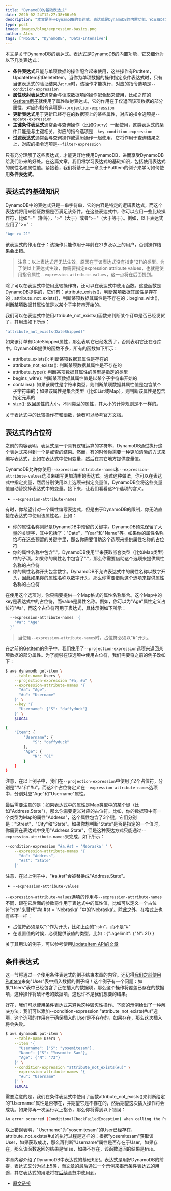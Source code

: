 ```yaml
---
title: "DynamoDB的基础表达式"
date: 2020-02-24T12:27:38+06:00
description: "本文是关于DynamoDB的表达式。表达式是DynamoDB的内置功能，它又细分为以下几类表达式："
type: post
image: images/blog/expression-basics.png
author: Alex
tags: ["NoSQL", "DynamoDB", "Data-Intensive"]
---
```


本文是关于DynamoDB的表达式。表达式是DynamoDB的内置功能，它又细分为以下几类表达式：

* **条件表达式**只能与单项数据的操作配合起来使用，这些操作有PutItem，UpdateItem和DeleteItem。当你为单项数据的操作指定条件表达式时，只有当该表达式的验证结果为`true`时，该操作才能执行，对应的指令选项是`--condition-expression`
* **属性映射表达式**通常会与读取数据项的操作配合起来使用，比如[之前的GetItem例子](https://2cloudlab.com/nosql/inserting-retrieving-items/)就使用了属性映射表达式，它的作用在于仅返回该项数据的部分属性，对应的指令选项是`--projection-expression`
* **更新表达式**用于更新已经存在的数据项上的某些属性，对应的指令选项是`--update-expression`
* **主键条件表达式**通常会与查询操作（比如Query）一起使用，这类表达式的条件只能是与主键相关，对应的指令选项是`--key-condition-expression`
* **过滤表达式**通常会与查询操作或遍历操作一起使用，它将作用于查询结果之上，对应的指令选项是`--filter-expression`

只有充分理解了这些表达式，才能更好地使用DynamoDB，进而享受DynamoDB给我们带来的好处。在这篇文章，我们将学习表达式的基础知识，包括使用表达式的属性名和属性值。紧接着，我们将基于上一章关于PutItem的例子来学习如何使用**条件表达式**。

## 表达式的基础知识

DynamoDB中的表达式只是一串字符串，它的内容是特定的逻辑表达式，而这个表达式将用来验证数据是否满足该条件。在这些表达式中，你可以应用一些比较操作符，比如"="（相等），">"（大于）或者">="（大于等于）。例如，以下表达式应用了">="：

```bash
"Age >= 21"
```

该表达式的作用在于：该操作只能作用于年龄在21岁及以上的用户，否则操作结果会出错。

> 注意：以上表达式还无法生效，原因在于该表达式没有指定"21"的类型。为了使以上表达式生效，你需要指定expression attribute values，也就是使用指令属性`--expression-attribute-values`，这一点将在后面提到。

除了可以在表达式中使用比较操作符，还可以在表达式中使用函数。这些函数是DynamoDB提供的，它们有：attribute_exists()，判断某项数据其属性是存在的；attribute_not_exists()，判断某项数据其属性是不存在的；begins_with()，判断某项数据其属性值是以某个子字符串开始的。

我们可以在表达式中使用attribute_not_exists()函数来判断某个订单是否已经发货了，其用法如下所示：

```bash
"attribute_not_exists(DateShipped)"
```

如果该订单有DateShipped属性，那么表明它已经发货了，否则表明它还在仓库中。DynamoDB提供的函数不多，所有的函数如下所示：

* attribute_exists(): 判断某项数据其属性是存在的
* attribute_not_exists(): 判断某项数据其属性是不存在的
* attribute_type(): 判断某项数据其属性的类型是指定的类型
* begins_with(): 判断某项数据其属性值是以某个子字符串开始的
* contains(): 如果该属性是字符串类型，则判断某项数据其属性值是包含某个子字符串的；如果该属性是集合类型（比如List或Map），则判断该属性是包含指定元素的
* size(): 返回属性的大小，不同类型的属性，其大小的计算规则是不一样的。

关于表达式中的比较操作符和函数，读者可以参考[官方文档](https://docs.aws.amazon.com/amazondynamodb/latest/developerguide/Expressions.OperatorsAndFunctions.html)。

## 表达式的占位符

之前的内容表明，表达式是一个具有逻辑运算的字符串，DynamoDB通过执行这个表达式来得到一个是或否的结果。然而，有的时候你需要一种更加清晰的方式来编写表达式，比如在表达式中使用变量，然后在其它地方提供变量值。

DynamoDB允许你使用`--expression-attribute-names`和`--expression-attribute-values`选项来编写更加清晰的表达式。通过这种做法，你可以在表达式中指定变量，然后分别使用以上选项来指定变量值，DynamoDB会将这些变量值自动替换掉表达式中的变量。接下来，让我们看看这2个选项的含义。

* `--expression-attribute-names`

有时，你希望针对一个属性编写表达式，但是由于DynamoDB的限制，你无法直接在表达式中使用该属性名，比如：

* 你的属性名称刚好是DynamoDB中预留的关键字。DynamoDB预先保留了大量的关键字，其中包括了："Date"，"Year"和"Name"等。如果你的属性名称恰巧在这些预留的关键字里，那么你需要借助这个选项来提供属性名称的占位符
* 你的属性名称中包含"."。DynamoDB使用"."来获取嵌套类型（比如Map类型）中的子项。如果你的属性名中包含了"."，那么你需要借助这个选项来提供属性名称的占位符
* 你的属性名称开头包含数字。DynamoDB不允许表达式中的属性名称以数字开头，因此如果你的属性名称以数字开头，那么你需要借助这个选项来提供属性名称的占位符

在使用这个选项时，你只需要提供一个Map格式的属性名称集合。这个Map中的key是表达式中的占位符，而value是属性名称。例如，你可以为"Age"属性定义占位符"#a"，而这个占位符可用于表达式，具体示例如下所示：

```bash
  --expression-attribute-names '{
    "#a": "Age"
  }'
```

> 当使用`--expression-attribute-names`时，占位符必须以"**#**"开头。

在之前的[GetItem](https://2cloudlab.com/nosql/inserting-retrieving-items/)的例子中，我们使用了`--projection-expression`选项来返回某项数据的部分属性。为了能够在该选项中使用占位符，我们需要将之前的例子改如下：

```bash
$ aws dynamodb get-item \
    --table-name Users \
    --projection-expression "#a, #u" \
    --expression-attribute-names '{
      "#a": "Age",
      "#u": "Username"
    }' \
    --key '{
      "Username": {"S": "daffyduck"}
    }' \
    $LOCAL

{
    "Item": {
        "Username": {
            "S": "daffyduck"
        },
        "Age": {
            "N": "81"
        }
    }
}
```

注意，在以上例子中，我们在`--projection-expression`中使用了2个占位符，分别是"#a"和"#u"。而这2个占位符定义在`--expression-attribute-names`选项中，分别对应"Age"和"Username"属性。

最后需要注意的是：如果表达式中的属性是Map类型中的某个键（比如"Address.State"），那么你需要定义对应的占位符。比如，你的数据项中有一个类型为Map的属性"Address"，这个属性包含了3个键，它们分别是："Street"，"City"和"State"。如果你想判断"State"是否是指定的一个值时，你需要在表达式中使用"Address.State"，但是这种表达方式只能通过`--expression-attribute-names`来完成，如下所示：

```bash
--condition-expression "#a.#st = 'Nebraska' " \
    --expression-attribute-names '{
      "#a": "Address",
      "#st": "State"
    }'
```

注意，在以上例子中，"#a.#st"会被替换成"Address.State"。

* `--expression-attribute-values`

`--expression-attribute-values`选项的作用与`--expression-attribute-names`不同，跟在它后面的参数将作用于表达式中的属性值，比如可以定义一个占位符":stn"来替代"#a.#st = 'Nebraska' "中的'Nebraska'。除此之外，在格式上也有些不一样：

* 占位符必须是以":"作为开头，比如上面的":stn"，而不是"#"
* 在设置值的时候，必须提供该值的类型，比如：{":agelimit": {"N": 21} }

关于其用法的例子，可以参考使用[UpdateItem API的文章](https://2cloudlab.com/nosql/updating-deleting-items/)

## 条件表达式

这一节将通过一个使用条件表达式的例子结束本章的内容。还记得[我们之前使用PutItem](https://2cloudlab.com/nosql/inserting-retrieving-items/)来向"User"表中插入数据的例子吗！这个例子有一个问题：如果"Users"表中已经包含了正在插入的数据项，那么这个操作将覆盖已存在的数据项，这种操作将破坏老的数据项，这也许不是我们想要的结果。

好在，我们可以使用条件表达式来避免这种毁灭性操作。下面的示例给出了一种解决方法：我们可以添加--condition-expression "attribute_not_exists(#u)"选项，这个选项的作用在于确保插入的User是不存在的，如果存在，那么这次插入将会失败。

```bash
$ aws dynamodb put-item \
    --table-name Users \
    --item '{
      "Username": {"S": "yosemitesam"},
      "Name": {"S": "Yosemite Sam"},
      "Age": {"N": "73"}
    }' \
    --condition-expression "attribute_not_exists(#u)" \
    --expression-attribute-names '{
      "#u": "Username"
    }' \
    $LOCAL
```

需要注意的是，我们在条件表达式中使用了函数attribute_not_exists()来判断给定的"Username"属性是否存在，并期望它是不存在的，然后期望这次插入操作将会成功。如果你再一次运行以上指令，那么你将得到以下错误：

```bash
An error occurred (ConditionalCheckFailedException) when calling the PutItem operation: The conditional request failed
```

以上错误表明，"Username"为"yosemitesam"的User已经存在，attribute_not_exists(#u)的执行过程是这样的：根据"yosemitesam"获取该User，如果获取成功，那么再判断"Username"属性是否存在于User，如果存在，那么该函数返回的结果是false，如果不存在，该函数返回的结果是true。

本章内容介绍了DynamoDB中表达式的基础知识。表达式是用好DynamoDB的前提，表达式又分为以上5类，而文章的最后通过一个示例来揭示条件表达式的用途，其它表达式的用法将在[后续章节](https://2cloudlab.com/nosql/updating-deleting-items/)中使用到。

* [原文链接](https://www.dynamodbguide.com/expression-basics)